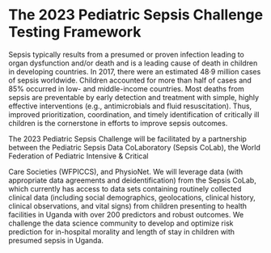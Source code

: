# The 2023 Pediatric Sepsis Challenge Testing Framework
Sepsis typically results from a presumed or proven infection leading to organ dysfunction and/or death and is a leading cause of death in children in developing countries. In 2017, there were an estimated 48·9 million cases of sepsis worldwide. Children accounted for more than half of cases and 85% occurred in low- and middle-income countries. Most deaths from sepsis are preventable by early detection and treatment with simple, highly effective interventions (e.g., antimicrobials and fluid resuscitation). Thus, improved prioritization, coordination, and timely identification of critically ill children is the cornerstone in efforts to improve sepsis outcomes.

The 2023 Pediatric Sepsis Challenge will be facilitated by a partnership between the Pediatric Sepsis Data CoLaboratory (Sepsis CoLab), the World Federation of Pediatric Intensive & Critical

Care Societies (WFPICCS), and PhysioNet. We will leverage data (with appropriate data agreements and deidentification) from the Sepsis CoLab, which currently has access to data sets containing routinely collected clinical data (including social demographics, geolocations, clinical history, clinical observations, and vital signs) from children presenting to health facilities in Uganda with over 200 predictors and robust outcomes. We challenge the data science community to develop and optimize risk prediction for in-hospital morality and length of stay in children with presumed sepsis in Uganda.
